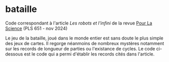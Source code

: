 # bataille

Code correspondant à l'article *Les robots et l'infini* de la revue [Pour La Science](https://www.pourlascience.fr/) (PLS 651 - nov 2024) 

Le jeu de la bataille, joué dans le monde entier est sans doute le plus simple des jeux de cartes. Il regorge néanmoins de nombreux mystères notamment sur les records de longueur de parties ou l'existance de cycles.
Le code ci-dessous est le code qui a permi d'établir les records cités dans l'article.
